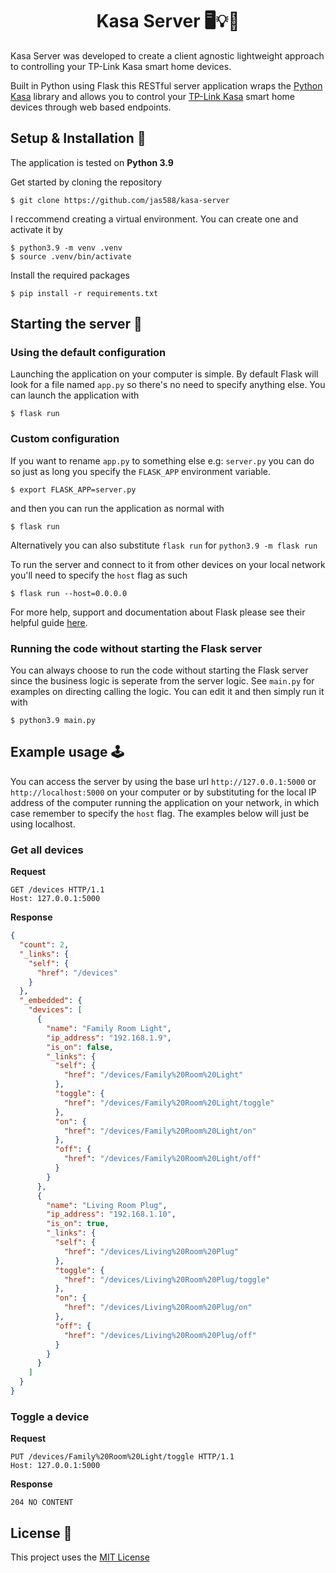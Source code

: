 <h1 align="center">Kasa Server 🖥💡🔌</h1>

Kasa Server was developed to create a client agnostic lightweight approach to controlling your TP-Link Kasa smart home devices.

Built in Python using Flask this RESTful server application wraps the [Python Kasa](https://github.com/python-kasa/python-kasa) library and allows you to control your [TP-Link Kasa](https://www.kasasmart.com) smart home devices through web based endpoints.


## Setup & Installation 🔧
The application is tested on **Python 3.9**

Get started by cloning the repository
```
$ git clone https://github.com/jas588/kasa-server
```

I reccommend creating a virtual environment. You can create one and activate it by
```
$ python3.9 -m venv .venv
$ source .venv/bin/activate
```

Install the required packages
```
$ pip install -r requirements.txt
```


## Starting the server 🏁
### Using the default configuration
Launching the application on your computer is simple. By default Flask will look for a file named `app.py` so there's no need to specify anything else. You can launch the application with
```
$ flask run
```

### Custom configuration
If you want to rename `app.py` to something else e.g: `server.py` you can do so just as long you specify the `FLASK_APP` environment variable.
```
$ export FLASK_APP=server.py
```
and then you can run the application as normal with
```
$ flask run
```

Alternatively you can also substitute `flask run` for `python3.9 -m flask run`


To run the server and connect to it from other devices on your local network you'll need to specify the `host` flag as such
```
$ flask run --host=0.0.0.0
```

For more help, support and documentation about Flask please see their helpful guide [here](https://flask.palletsprojects.com/en/1.1.x/quickstart/).

### Running the code without starting the Flask server
You can always choose to run the code without starting the Flask server since the business logic is seperate from the server logic. See `main.py` for examples on directing calling the logic. You can edit it and then simply run it with
```
$ python3.9 main.py
```


## Example usage 🕹
You can access the server by using the base url `http://127.0.0.1:5000` or `http://localhost:5000` on your computer or by substituting for the local IP address of the computer running the application on your network, in which case remember to specify the `host` flag. The examples below will just be using localhost. 

### Get all devices
**Request**
```http
GET /devices HTTP/1.1
Host: 127.0.0.1:5000
```

**Response**
```json
{
  "count": 2,
  "_links": {
    "self": {
      "href": "/devices"
    }
  },
  "_embedded": {
    "devices": [
      {
        "name": "Family Room Light",
        "ip_address": "192.168.1.9",
        "is_on": false,
        "_links": {
          "self": {
            "href": "/devices/Family%20Room%20Light"
          },
          "toggle": {
            "href": "/devices/Family%20Room%20Light/toggle"
          },
          "on": {
            "href": "/devices/Family%20Room%20Light/on"
          },
          "off": {
            "href": "/devices/Family%20Room%20Light/off"
          }
        }
      },
      {
        "name": "Living Room Plug",
        "ip_address": "192.168.1.10",
        "is_on": true,
        "_links": {
          "self": {
            "href": "/devices/Living%20Room%20Plug"
          },
          "toggle": {
            "href": "/devices/Living%20Room%20Plug/toggle"
          },
          "on": {
            "href": "/devices/Living%20Room%20Plug/on"
          },
          "off": {
            "href": "/devices/Living%20Room%20Plug/off"
          }
        }
      }
    ]
  }
}
```

### Toggle a device
**Request**
```http
PUT /devices/Family%20Room%20Light/toggle HTTP/1.1
Host: 127.0.0.1:5000
```

**Response**
```http
204 NO CONTENT
```


## License 📄
This project uses the [MIT License](LICENSE.txt)